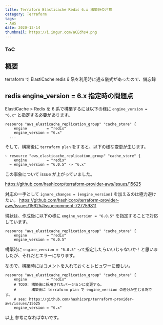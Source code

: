 ```yaml
---
title: Terraform Elasticache Redis 6.x 構築時の注意
category: Terraform
tags:
- AWS
date: 2020-12-14
thumbnail: https://i.imgur.com/aCEdhs4.png
---
```


<div class="toc">
<div class="toc-content">
<h3 class="menu-label">ToC</h3>
<!-- toc -->
</div>
</div>

## 概要

terraform で ElastiCache redis 6 系を利用時に通る儀式があったので、備忘録

## redis engine_version = 6.x 指定時の問題点

ElastiCache > Redis を 6 系で構築するには以下の様に `engine_version = "6.x"` と指定する必要があります。

```
resource "aws_elasticache_replication_group" "cache_store" {
    engine         = "redis"
    engine_version = "6.x"
  ...
```

そして、構築後に `terraform plan` をすると、以下の様な変更が生じます。

```
~ resource "aws_elasticache_replication_group" "cache_store" {
    engine         = "redis"
  ~ engine_version = "6.0.5" -> "6.x"
```

この事象について issue が上がっていました。

https://github.com/hashicorp/terraform-provider-aws/issues/15625

対応の一手として `ignore_changes = [engine_version]` を加えるのは極力避けたい。
https://github.com/hashicorp/terraform-provider-aws/issues/15625#issuecomment-727759811

現状は、作成後に以下の様に `engine_version = "6.0.5"` を指定することで対応しています。

```
resource "aws_elasticache_replication_group" "cache_store" {
    engine         = "redis"
    engine_version = "6.0.5"
```

構築時に `engine_version = "6.0.5"` って指定したらいいじゃないか！と思いましたが、それだとエラーになります。

なので、構築時にはコメントを入れておくとレビュワーに優しい。

```
resource "aws_elasticache_replication_group" "cache_store" {
    engine         = "redis"
    # TODO: 構築後に採用されたバージョンに変更する。
    #       構築後に terraform plan で engine_version の差分が生じる為です。
    # see: https://github.com/hashicorp/terraform-provider-aws/issues/15625
    engine_version = "6.x"
```

以上
参考になれば幸いです。
